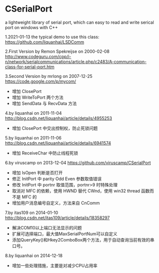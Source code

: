 CSerialPort
===========
a lightweight library of serial port, which can easy to read and write serical port on windows with C++

1.2021-01-13 the typical demo to use this class: https://github.com/liquanhai/LSDComm

2.First Version by Remon Spekreijse on 2000-02-08
http://www.codeguru.com/cpp/i-n/network/serialcommunications/article.php/c2483/A-communication-class-for-serial-port.htm


3.Second Version by mrlong on 2007-12-25
https://code.google.com/p/mycom/
* 增加 ClosePort
* 增加 WriteToPort 两个方法
* 增加 SendData 与 RecvData 方法


4.by liquanhai on 2011-11-04
http://blog.csdn.net/liquanhai/article/details/4955253
* 增加 ClosePort 中交出控制权，防止死锁问题


5.by liquanhai on 2011-11-06
http://blog.csdn.net/liquanhai/article/details/6941574
* 增加 ReceiveChar 中防止线程死锁


6.by viruscamp on 2013-12-04
https://github.com/viruscamp/CSerialPort
* 增加 IsOpen 判断是否打开
* 修正 InitPort 中 parity Odd Even 参数取值错误
* 修改 InitPort 中 portnr 取值范围，portnr>9 时特殊处理
* 取消对 MFC 的依赖，使用 HWND 替代 CWnd，使用 win32 thread 函数而不是 MFC 的
* 增加用户消息编号自定义，方法来自 CnComm


7.by itas109 on 2014-01-10
http://blog.csdn.net/itas109/article/details/18358297
* 解决COM10以上端口无法显示的问题 
* 扩展可选择端口，最大值MaxSerialPortNum可以自定义 
* 添加QueryKey()和Hkey2ComboBox两个方法，用于自动查询当前有效的串口号。


8.by liquanhai on 2014-12-18
* 增加一些处理措施，主要是对减少CPU占用率
